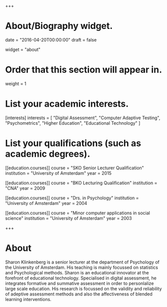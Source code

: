 +++
# About/Biography widget.

date = "2016-04-20T00:00:00"
draft = false

widget = "about"

# Order that this section will appear in.
weight = 1

# List your academic interests.
[interests]
  interests = [
    "Digital Assessment",
    "Computer Adaptive Testing",
    "Psychometrics",
    "Higher Education",
    "Educational Technology"
  ]

# List your qualifications (such as academic degrees).
[[education.courses]]
  course = "SKO Senior Lecturer Qualification"
  institution = "University of Amsterdam"
  year = 2015
  
[[education.courses]]
  course = "BKO Lecturing Qualification"
  institution = "CNA"
  year = 2009

[[education.courses]]
  course = "Drs. in Psychology"
  institution = "University of Amsterdam"
  year = 2004

[[education.courses]]
  course = "Minor computer applications in social science"
  institution = "University of Amsterdam"
  year = 2003
 
+++

# About

Sharon Klinkenberg is a senior lecturer at the department of Psychology of the University of Amsterdam. His teaching is mainly focussed on statistics and Psychological methods. Sharon is an educational innovator at the forefront of educational technology. Specialised in digital assessment, he integrates formative and summative assessment in order to personlalize large scale education. His research is focussed on the validity and reliability of adeptive assessment methods and also the affectiveness of blended learning interventions.

